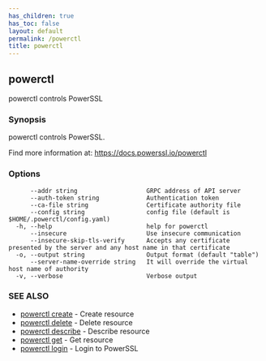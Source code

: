 ```yaml
---
has_children: true
has_toc: false
layout: default
permalink: /powerctl
title: powerctl
---
```

## powerctl

powerctl controls PowerSSL

### Synopsis

powerctl controls PowerSSL.

Find more information at: https://docs.powerssl.io/powerctl

### Options

```
      --addr string                   GRPC address of API server
      --auth-token string             Authentication token
      --ca-file string                Certificate authority file
      --config string                 config file (default is $HOME/.powerctl/config.yaml)
  -h, --help                          help for powerctl
      --insecure                      Use insecure communication
      --insecure-skip-tls-verify      Accepts any certificate presented by the server and any host name in that certificate
  -o, --output string                 Output format (default "table")
      --server-name-override string   It will override the virtual host name of authority
  -v, --verbose                       Verbose output
```

### SEE ALSO

* [powerctl create](/powerctl/create)	 - Create resource
* [powerctl delete](/powerctl/delete)	 - Delete resource
* [powerctl describe](/powerctl/describe)	 - Describe resource
* [powerctl get](/powerctl/get)	 - Get resource
* [powerctl login](/powerctl/login)	 - Login to PowerSSL
